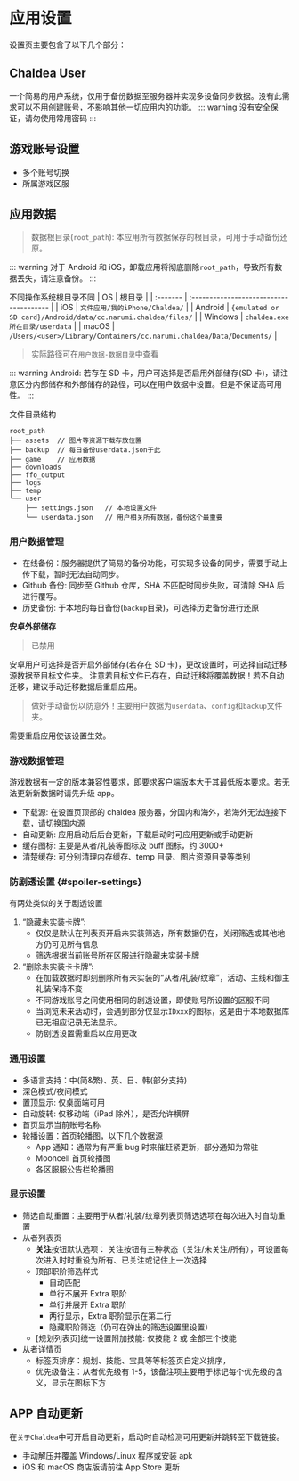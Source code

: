 # 应用设置

设置页主要包含了以下几个部分：

## Chaldea User

一个简易的用户系统，仅用于备份数据至服务器并实现多设备同步数据。没有此需求可以不用创建账号，不影响其他一切应用内的功能。
::: warning
没有安全保证，请勿使用常用密码
:::

## 游戏账号设置

- 多个账号切换
- 所属游戏区服

## 应用数据

> 数据根目录(`root_path`): 本应用所有数据保存的根目录，可用于手动备份还原。

::: warning
对于 Android 和 iOS，卸载应用将彻底删除`root_path`，导致所有数据丢失，请注意备份。
:::

不同操作系统根目录不同
| OS | 根目录 |
| :------- | :-------------------------------------- |
| iOS | `文件应用/我的iPhone/Chaldea/` |
| Android | `{emulated or SD card}/Android/data/cc.narumi.chaldea/files/` |
| Windows | `chaldea.exe所在目录/userdata` |
| macOS | `/Users/<user>/Library/Containers/cc.narumi.chaldea/Data/Documents/` |

> 实际路径可在`用户数据-数据目录`中查看

::: warning
Android: 若存在 SD 卡，用户可选择是否启用外部储存(SD 卡)，请注意区分内部储存和外部储存的路径，可以在用户数据中设置。但是不保证高可用性。
:::

文件目录结构

```:no-line-numbers
root_path
├── assets  // 图片等资源下载存放位置
├── backup  // 每日备份userdata.json于此
├── game    // 应用数据
├── downloads
├── ffo_output
├── logs
├── temp
└── user
    ├── settings.json   // 本地设置文件
    └── userdata.json   // 用户相关所有数据，备份这个最重要
```

### 用户数据管理

- 在线备份：服务器提供了简易的备份功能，可实现多设备的同步，需要手动上传下载，暂时无法自动同步。
- Github 备份: 同步至 Github 仓库，SHA 不匹配时同步失败，可清除 SHA 后进行覆写。
- 历史备份: 于本地的每日备份(`backup`目录)，可选择历史备份进行还原

**安卓外部储存**

> 已禁用

安卓用户可选择是否开启外部储存(若存在 SD 卡)，更改设置时，可选择自动迁移源数据至目标文件夹。
注意若目标文件已存在，自动迁移将覆盖数据！若不自动迁移，建议手动迁移数据后重启应用。

> 做好手动备份以防意外！主要用户数据为`userdata`、`config`和`backup`文件夹。

需要重启应用使该设置生效。

### 游戏数据管理

游戏数据有一定的版本兼容性要求，即要求客户端版本大于其最低版本要求。若无法更新新数据时请先升级 app。

- 下载源: 在设置页顶部的 chaldea 服务器，分国内和海外，若海外无法连接下载，请切换国内源
- 自动更新: 应用启动后后台更新，下载启动时可应用更新或手动更新
- 缓存图标: 主要是从者/礼装等图标及 buff 图标，约 3000+
- 清楚缓存: 可分别清理内存缓存、temp 目录、图片资源目录等类别

### 防剧透设置 {#spoiler-settings}

有两处类似的关于剧透设置

1. “隐藏未实装卡牌”:
   - 仅仅是默认在列表页开启未实装筛选，所有数据仍在，关闭筛选或其他地方仍可见所有信息
   - 筛选根据当前账号所在区服进行隐藏未实装卡牌
2. “删除未实装卡卡牌”:
   - 在加载数据时即刻删除所有未实装的“从者/礼装/纹章”，活动、主线和御主礼装保持不变
   - 不同游戏账号之间使用相同的剧透设置，即使账号所设置的区服不同
   - 当浏览未来活动时，会遇到部分仅显示`IDxxx`的图标，这是由于本地数据库已无相应记录无法显示。
   - 防剧透设置需重启以应用更改

### 通用设置

- 多语言支持：中(简&繁)、英、日、韩(部分支持)
- 深色模式/夜间模式
- 置顶显示: 仅桌面端可用
- 自动旋转: 仅移动端（iPad 除外），是否允许横屏
- 首页显示当前账号名称
- 轮播设置：首页轮播图，以下几个数据源
  - App 通知：通常为有严重 bug 时来催赶紧更新，部分通知为常驻
  - Mooncell 首页轮播图
  - 各区服服公告栏轮播图

### 显示设置

- 筛选自动重置：主要用于从者/礼装/纹章列表页筛选选项在每次进入时自动重置
- 从者列表页
  - **关注**按钮默认选项：
    关注按钮有三种状态（关注/未关注/所有），可设置每次进入时时重设为所有、已关注或记住上一次选择
  - 顶部职阶筛选样式
    - 自动匹配
    - 单行不展开 Extra 职阶
    - 单行并展开 Extra 职阶
    - 两行显示，Extra 职阶显示在第二行
    - 隐藏职阶筛选（仍可在弹出的筛选设置里设置）
  - [规划列表页]统一设置附加技能: 仅技能 2 或 全部三个技能
- 从者详情页
  - 标签页排序：规划、技能、宝具等等标签页自定义排序，
  - 优先级备注：从者优先级有 1-5，该备注项主要用于标记每个优先级的含义，显示在图标下方

## APP 自动更新

在`关于Chaldea`中可开启自动更新，启动时自动检测可用更新并跳转至下载链接。

- 手动解压并覆盖 Windows/Linux 程序或安装 apk
- iOS 和 macOS 商店版请前往 App Store 更新
